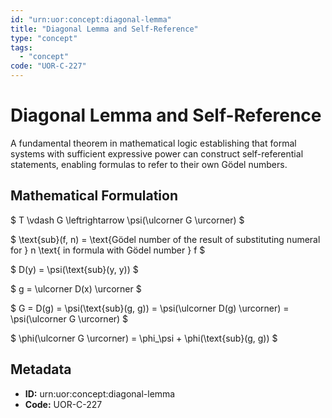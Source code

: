 ```yaml
---
id: "urn:uor:concept:diagonal-lemma"
title: "Diagonal Lemma and Self-Reference"
type: "concept"
tags:
  - "concept"
code: "UOR-C-227"
---
```


# Diagonal Lemma and Self-Reference

A fundamental theorem in mathematical logic establishing that formal systems with sufficient expressive power can construct self-referential statements, enabling formulas to refer to their own Gödel numbers.

## Mathematical Formulation

$
T \vdash G \leftrightarrow \psi(\ulcorner G \urcorner)
$

$
\text{sub}(f, n) = \text{Gödel number of the result of substituting numeral for } n \text{ in formula with Gödel number } f
$

$
D(y) = \psi(\text{sub}(y, y))
$

$
g = \ulcorner D(x) \urcorner
$

$
G = D(g) = \psi(\text{sub}(g, g)) = \psi(\ulcorner D(g) \urcorner) = \psi(\ulcorner G \urcorner)
$

$
\phi(\ulcorner G \urcorner) = \phi_\psi + \phi(\text{sub}(g, g))
$

## Metadata

- **ID:** urn:uor:concept:diagonal-lemma
- **Code:** UOR-C-227
